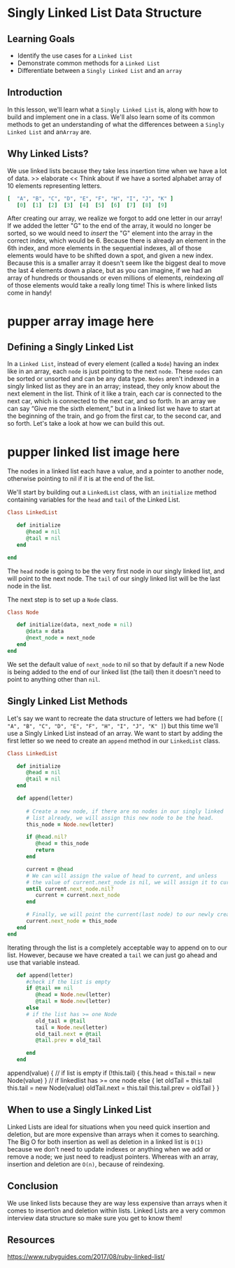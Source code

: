 # Singly Linked List Data Structure

## Learning Goals

- Identify the use cases for a `Linked List`
- Demonstrate common methods for a `Linked List`
- Differentiate between a `Singly Linked List` and an `array`

## Introduction

In this lesson, we'll learn what a `Singly Linked List` is, along with how to build and implement one in a class. We'll also learn some of
its common methods to get an understanding of what the differences between a `Singly Linked List` and an`Array` are.

## Why Linked Lists?

We use linked lists because they take less insertion time when we have a lot of data. >> elaborate << Think about if we have a sorted alphabet array of 10 elements representing letters.

```rb
[  "A", "B", "C", "D", "E", "F", "H", "I", "J", "K" ]
   [0]  [1]  [2]  [3]  [4]  [5]  [6]  [7]  [8]  [9]
```

After creating our array, we realize we forgot to add one letter in our array! If we added the letter "G" to the end of the array, it would no longer be sorted, so we would need  to  _insert_ the "G" element into the array in the correct index, which would be  6. Because there  is already  an element in the 6th index, and more elements in the sequential indexes, all of those elements would have  to be  shifted down a  spot,  and given a new index. Because this is a smaller array it doesn't seem like the biggest deal to move the last 4 elements down a place, but as you can imagine, if we had an array of hundreds or thousands or even millions of elements, reindexing *all* of those elements would take a really long time! This is where linked lists come in handy! 

# pupper array image here

## Defining a Singly Linked List

In a `Linked List`, instead of every element (called a `Node`) having an index like in an array, each `node` is just pointing to the next `node`. These `nodes` can be sorted or unsorted and can be any data type. `Nodes` aren't indexed in a singly linked list as they are in an array; instead, they only know about the next element in the list. Think of it like a train, each car is connected to the next car, which is connected to the next car, and so forth. In an array we can say “Give me the sixth element,” but in a linked list we have to start at the beginning of the train, and go from the first car, to the second car, and so forth. Let's take a look at how we can build this out. 

# pupper linked list image here

The nodes in a linked list each have a value, and a pointer to another node, otherwise pointing to nil if it is at the end of the list.

We'll start by building out a `LinkedList` class, with an `initialize` method containing variables for the `head` and `tail` of the Linked List.

```rb
Class LinkedList

   def initialize
      @head = nil
      @tail = nil
   end 

end
```

The `head` node is going to be the very first node in our singly linked list, and will point to the next node. The `tail` of our singly linked list will be the last node in the list.

The next step is to set up a `Node` class. 

```rb
Class Node

   def initialize(data, next_node = nil)
      @data = data
      @next_node = next_node
   end
end
```

We set the default value of `next_node` to nil so that by default if a new Node is being added to the end of our linked list (the tail) then it doesn't need to point to anything other than `nil`.

## Singly Linked List Methods

Let's say we want to recreate the data structure of letters we had before (`[  "A", "B", "C", "D", "E", "F", "H", "I", "J", "K" ]`) but this time we'll use a Singly Linked List instead of an array.
We want to start by adding the first letter so we need to create an `append` method in our `LinkedList` class.

```rb
Class LinkedList

   def initialize
      @head = nil
      @tail = nil
   end 

   def append(letter)
      
      # Create a new node, if there are no nodes in our singly linked
      # list already, we will assign this new node to be the head.
      this_node = Node.new(letter)

      if @head.nil?
         @head = this_node
         return
      end

      current = @head  
      # We can will assign the value of head to current, and unless
      # the value of current.next_node is nil, we will assign it to current.next_node
      until current.next_node.nil?
         current = current.next_node
      end

      # Finally, we will point the current(last node) to our newly created node, this_node
      current.next_node = this_node
   end
end
```

Iterating through the list is a completely acceptable way to append on to our list. However, because we have created a `tail` we can just go ahead and use that variable instead.


```rb
   def append(letter)
      #check if the list is empty
      if @tail == nil 
         @head = Node.new(letter)
         @tail = Node.new(letter)
      else
      # if the list has >= one Node
         old_tail = @tail
         tail = Node.new(letter)
         old_tail.next = @tail
         @tail.prev = old_tail

      end
   end
```

  append(value) {
    // if list is empty
    if (!this.tail) {
      this.head = this.tail = new Node(value)
    }
    // if linkedlist has >= one node
    else {
      let oldTail = this.tail
      this.tail = new Node(value)
      oldTail.next = this.tail
      this.tail.prev = oldTail
    }
  }

## When to use a Singly Linked List

   Linked Lists are ideal for situations when you need quick insertion and deletion, but are more expensive than arrays when it comes to searching. The Big O for both insertion as well as deletion in a linked list is `0(1)` because we don't need to update indexes or anything when we add or remove a node; we just need to readjust pointers. Whereas with an array, insertion and deletion are `O(n)`, because of reindexing.

## Conclusion

   We use linked lists because they are way less expensive than arrays when it comes to insertion and deletion within lists. Linked Lists are a very common interview data structure so make sure you get to know them!

## Resources

https://www.rubyguides.com/2017/08/ruby-linked-list/